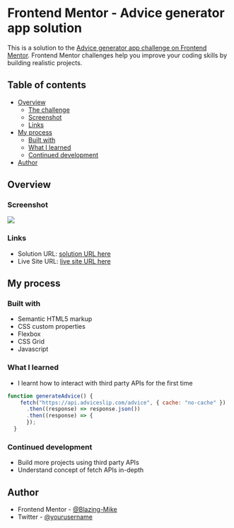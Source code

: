 # Frontend Mentor - Advice generator app solution

This is a solution to the [Advice generator app challenge on Frontend Mentor](https://www.frontendmentor.io/challenges/advice-generator-app-QdUG-13db). Frontend Mentor challenges help you improve your coding skills by building realistic projects.

## Table of contents

- [Overview](#overview)
  - [The challenge](#the-challenge)
  - [Screenshot](#screenshot)
  - [Links](#links)
- [My process](#my-process)
  - [Built with](#built-with)
  - [What I learned](#what-i-learned)
  - [Continued development](#continued-development)
- [Author](#author)


## Overview

### Screenshot

![](./screenshot.jpg)



### Links

- Solution URL: [ solution URL here](https://github.com/Blazing-Mike/Advice-generator-app)
- Live Site URL: [live site URL here](https://sunny-bienenstitch-cb4ae0.netlify.app/)

## My process

### Built with

- Semantic HTML5 markup
- CSS custom properties
- Flexbox
- CSS Grid
- Javascript



### What I learned

- I learnt how to interact with third party APIs for the first time


```js
function generateAdvice() {
    fetch("https://api.adviceslip.com/advice", { cache: "no-cache" })
      .then((response) => response.json())
      .then((response) => {
      });
  }
```




### Continued development
- Build more projects using third party APIs
- Understand concept of fetch APIs in-depth



## Author

- Frontend Mentor - [@Blazing-Mike](https://www.frontendmentor.io/profile/Blazing-Mike)
- Twitter - [@yourusername](https://www.twitter.com/Mikeoxygen1)

